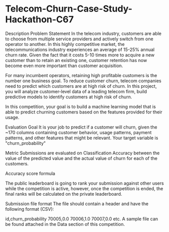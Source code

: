 # Telecom-Churn-Case-Study-Hackathon-C67


Description
Problem Statement
In the telecom industry, customers are able to choose from multiple service providers and actively switch from one operator to another. In this highly competitive market, the telecommunications industry experiences an average of 15-25% annual churn rate. Given the fact that it costs 5-10 times more to acquire a new customer than to retain an existing one, customer retention has now become even more important than customer acquisition.

For many incumbent operators, retaining high profitable customers is the number one business goal. To reduce customer churn, telecom companies need to predict which customers are at high risk of churn. In this project, you will analyze customer-level data of a leading telecom firm, build predictive models to identify customers at high risk of churn.

In this competition, your goal is to build a machine learning model that is able to predict churning customers based on the features provided for their usage.

Evaluation
Goal
It is your job to predict if a customer will churn, given the ~170 columns containing customer behavior, usage patterns, payment patterns, and other features that might be relevant. Your target variable is "churn_probability"

Metric
Submissions are evaluated on Classification Accuracy between the value of the predicted value and the actual value of churn for each of the customers.

Accuracy score formula

The public leaderboard is going to rank your submission against other users while the competition is active, however, once the competition is ended, the final ranks will be calculated on the private leaderboard.

Submission file format
The file should contain a header and have the following format (CSV):

id,churn_probability
70005,0.0
70006,1.0
70007,0.0
etc.
A sample file can be found attached in the Data section of this competition.
